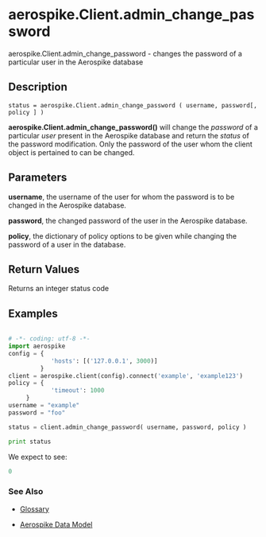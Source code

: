 
# aerospike.Client.admin_change_password

aerospike.Client.admin_change_password - changes the password of a particular user in the Aerospike database

## Description

```
status = aerospike.Client.admin_change_password ( username, password[, policy ] )

```

**aerospike.Client.admin_change_password()** will change the *password* of a
particular *user* present in the Aerospike database and return the *status* of the password modification. Only the password of the user whom the client object is pertained to can be changed.

## Parameters

**username**, the username of the user for  whom the password is to be changed
in the Aerospike database.

**password**, the changed password of the user in the Aerospike database.

**policy**, the dictionary of policy options to be given while changing the password of a user in the database.   

## Return Values
Returns an integer status code

## Examples

```python

# -*- coding: utf-8 -*-
import aerospike
config = {
            'hosts': [('127.0.0.1', 3000)]
         }
client = aerospike.client(config).connect('example', 'example123')
policy = {
            'timeout': 1000
	 }
username = "example"
password = "foo"

status = client.admin_change_password( username, password, policy )

print status

```

We expect to see:

```python
0
```



### See Also



- [Glossary](http://www.aerospike.com/docs/guide/glossary.html)

- [Aerospike Data Model](http://www.aerospike.com/docs/architecture/data-model.html)
